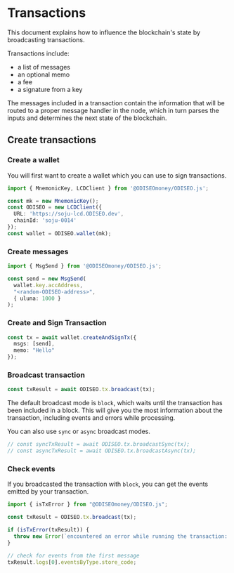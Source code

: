# Transactions

This document explains how to influence the blockchain's state by broadcasting transactions.

Transactions include:

- a list of messages
- an optional memo
- a fee
- a signature from a key

The messages included in a transaction contain the information that will be routed to a proper message handler in the node, which in turn parses the inputs and determines the next state of the blockchain.

## Create transactions

### Create a wallet

You will first want to create a wallet which you can use to sign transactions.

```ts
import { MnemonicKey, LCDClient } from '@ODISEOmoney/ODISEO.js';

const mk = new MnemonicKey();
const ODISEO = new LCDClient({
  URL: 'https://soju-lcd.ODISEO.dev',
  chainId: 'soju-0014'
});
const wallet = ODISEO.wallet(mk);
```

### Create messages

```ts
import { MsgSend } from '@ODISEOmoney/ODISEO.js';

const send = new MsgSend(
  wallet.key.accAddress,
  "<random-ODISEO-address>",
  { uluna: 1000 }
);
```

### Create and Sign Transaction

```ts
const tx = await wallet.createAndSignTx({
  msgs: [send],
  memo: "Hello"
});
```

### Broadcast transaction

```ts
const txResult = await ODISEO.tx.broadcast(tx);
```
The default broadcast mode is `block`, which waits until the transaction has been included in a block. This will give you the most information about the transaction, including events and errors while processing.

You can also use `sync` or `async` broadcast modes.

```ts
// const syncTxResult = await ODISEO.tx.broadcastSync(tx);
// const asyncTxResult = await ODISEO.tx.broadcastAsync(tx);
```

### Check events

If you broadcasted the transaction with `block`, you can get the events emitted by your transaction.

```ts
import { isTxError } from "@ODISEOmoney/ODISEO.js";

const txResult = ODISEO.tx.broadcast(tx);

if (isTxError(txResult)) {
  throw new Error(`encountered an error while running the transaction: ${txResult.code} ${txResult.codespace}`);
}

// check for events from the first message
txResult.logs[0].eventsByType.store_code;
```
